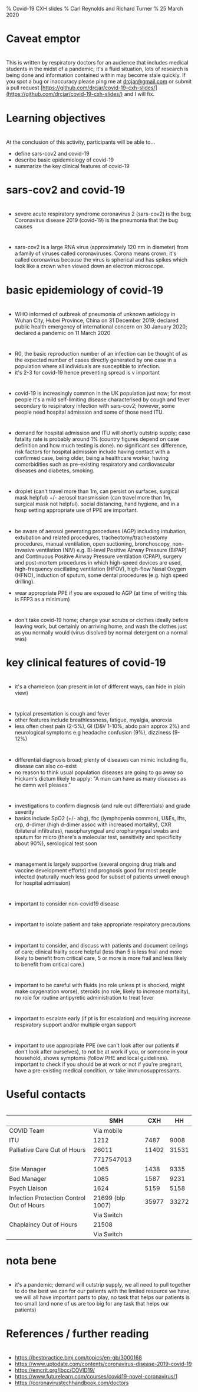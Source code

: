 % Covid-19 CXH slides
% Carl Reynolds and Richard Turner
% 25 March 2020

# Caveat emptor

#

This is written by respiratory doctors for an audience that includes medical students in the midst of a pandemic; it's a fluid situation, lots of research is being done and information contained within may become stale quickly. If you spot a bug or inaccuracy please ping me at [drcjar@gmail.com](drcjar@gmail.com) or submit a pull request [https://github.com/drcjar/covid-19-cxh-slides/](https://github.com/drcjar/covid-19-cxh-slides/) and I will fix.

# Learning objectives

#

At the conclusion of this activity, participants will be able to...

- define sars-cov2 and covid-19
- describe basic epidemiology of covid-19
- summarize the key clinical features of covid-19

# sars-cov2 and covid-19

#

- severe acute respiratory syndrome coronavirus 2 (sars-cov2) is the bug; Coronavirus disease 2019 (covid-19) is the pneumonia that the bug causes

#

- sars-cov2 is a large RNA virus (approximately 120 nm in diameter) from a family of viruses called coronaviruses. Corona means crown; it's called coronavirus because the virus is spherical and has spikes which look like a crown when viewed down an electron microscope.

# basic epidemiology of covid-19

#

-  WHO informed of outbreak of pneumonia of unknown aetiology in Wuhan City, Hubei Province, China on 31 December 2019; declared public health emergency of international concern on 30 January 2020; declared a pandemic on 11 March 2020

#

- R0, the basic reproduction number of an infection can be thought of as the expected number of cases directly generated by one case in a population where all individuals are susceptible to infection.
- it's 2-3 for covid-19 hence preventing spread is v important

#

- covid-19 is increasingly common in the UK population just now; for most people it's a mild self-limiting disease characterised by cough and fever secondary to respiratory infection with sars-cov2; however, some people need hospital admission and some of those need ITU.

#

- demand for hospital admission and ITU will shortly outstrip supply; case fatality rate is probably around 1% (country figures depend on case definition and how much testing is done). no significant sex difference, risk factors for hospital admission include having contact with a confirmed case, being older, being a healthcare worker, having comorbidities such as pre-existing respiratory and cardiovascular diseases and diabetes, smoking.

#

- droplet (can't travel more than 1m, can persist on surfaces, surgical mask helpful) +/- aerosol transmission (can travel more than 1m, surgical mask not helpful). social distancing, hand hygiene, and in a hosp setting appropriate use of PPE are important.

#

- be aware of aerosol generating procedures (AGP) including intubation, extubation and related procedures, tracheotomy/tracheostomy procedures, manual ventilation, open suctioning, bronchoscopy, non-invasive ventilation (NIV) e.g. Bi-level Positive Airway Pressure (BiPAP) and Continuous Positive Airway Pressure ventilation (CPAP), surgery and post-mortem procedures in which high-speed devices are used, high-frequency oscillating ventilation (HFOV), high-flow Nasal Oxygen (HFNO), induction of sputum, some dental procedures (e.g. high speed drilling).

- wear appropriate PPE if you are exposed to AGP (at time of writing this is FFP3 as a minimum)

# 

- don't take covid-19 home; change your scrubs or clothes ideally before leaving work, but
certainly on arriving home, and wash the clothes just as you normally would (virus disolved by normal detergent on a normal was)

# key clinical features of covid-19

#

- it's a chameleon (can present in lot of different ways, can hide in plain view)

#

- typical presentation is cough and fever
- other features include breathlessness, fatigue, myalgia, anorexia
- less often chest pain (2-5%), GI (D&V 1-10%, abdo pain approx 2%) and neurological symptoms e.g headache confusion (9%), dizziness (9-12%)

#

- differential diagnosis broad; plenty of diseases can mimic including flu, disease can also co-exist
- no reason to think usual population diseases are going to go away so Hickam's dictum likely to apply: "A man can have as many diseases as he damn well pleases."

#

- investigations to confirm diagnosis (and rule out differentials) and grade severity
- basics include SpO2 (+/- abg), fbc (lymphopenia common), U&Es, lfts, crp, d-dimer (high d-dimer assoc with increased mortality), CXR (bilateral infiltrates), nasopharyngeal and oropharyngeal swabs and sputum for micro (there's a molecular test, sensitivity and specificity about 90%), serological test soon

#

- management is largely supportive (several ongoing drug trials and vaccine development efforts) and prognosis good for most people infected (naturally much less good for subset of patients unwell enough for hospital admission)

#

- important to consider non-covid19 disease

#

- important to isolate patient and take appropriate respiratory precautions

#

- important to consider, and discuss with patients and document ceilings of care; clinical frailty score helpful (less than 5 is less frail and more likely to benefit from critical care, 5 or more is more frail and less likely to benefit from critical care.)

#

- important to be careful with fluids (no role unless pt is shocked, might make oxygenation worse), steroids (no role, likely to increase mortality), no role for routine antipyretic administration to treat fever

#

- important to escalate early (if pt is for escalation) and requiring increase respiratory support and/or multiple organ support

#

- important to use appropriate PPE (we can't look after our patients if don't look after ourselves), to not be at work if you, or someone in your household, shows symptoms (follow PHE and local guidelines). important to check if you should be at work or not if you're pregnant, have a pre-existing medical condition, or take immunosuppressants.

# Useful contacts

#

|                                           | SMH              | CXH   | HH    |
|-------------------------------------------|------------------|-------|-------|
| COVID Team                                | Via mobile       |       |       |
| ITU                                       | 1212             | 7487  | 9008  |
| Palliative Care Out of Hours              | 26011            | 11402 | 31531 |
|                                           | 7717547013       |       |       |
| Site Manager                              | 1065             | 1438  | 9335  |
| Bed Manager                               | 1085             | 1587  | 9231  |
| Psych Liaison                             | 1624             | 5159  | 5158  |
| Infection Protection Control Out of Hours | 21699 (blp 1007) | 35977 | 33272 |
|                                           | Via Switch       |       |       |
| Chaplaincy  Out of Hours                  | 21508            |       |       |
|                                           | Via Switch       |       |       |

# nota bene

#

- it's a pandemic; demand will outstrip supply, we all need to pull together to do the best we can for our patients with the limited resource we have, we will all have important parts to play, no task that helps our patients is too small (and none of us are too big for any task that helps our patients)

# References / further reading

#

- https://bestpractice.bmj.com/topics/en-gb/3000168
- https://www.uptodate.com/contents/coronavirus-disease-2019-covid-19
- https://emcrit.org/ibcc/COVID19/
- https://www.futurelearn.com/courses/covid19-novel-coronavirus/1
- https://coronavirustechhandbook.com/doctors



